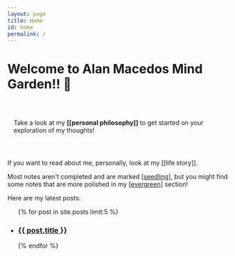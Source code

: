 ```yaml
---
layout: page
title: Home
id: home
permalink: /
---
```


# Welcome to Alan Macedos Mind Garden!! 🌱

<p class="blockquote" style="padding: 3em 1em;  border-radius: 4px;">
  Take a look at my <span style="font-weight: bold">[[personal philosophy]]</span> to get started on your exploration of my thoughts!
</p>

If you want to read about me, personally, look at my [[life story]].

Most notes aren't completed and are marked [[seedling]], but you might find some notes that are more polished in my [[evergreen]] section!

Here are my latest posts:
<ul class="entries">
  {% for post in site.posts limit:5 %}
  <li>
    <a href="{{ post.url }}">
    <h3>{{ post.title }}</h3>
    </a>
  </li>
  {% endfor %}
</ul>


<style>
  .wrapper {
    max-width: 46em;
  }
</style>

[//begin]: # "Autogenerated link references for markdown compatibility"
[seedling]: ../_notes/seedling "seedling"
[evergreen]: ../_notes/evergreen "evergreen"
[//end]: # "Autogenerated link references"